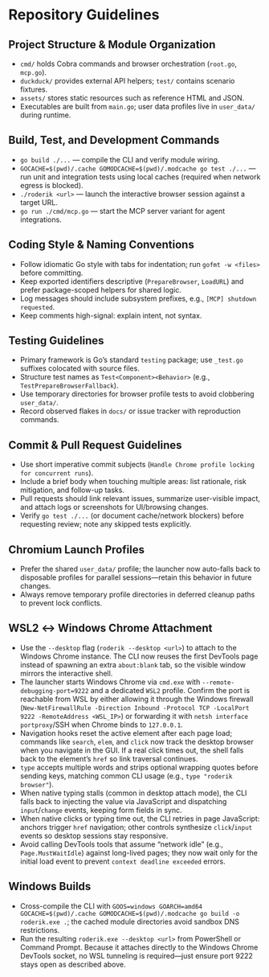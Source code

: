 # Repository Guidelines

## Project Structure & Module Organization
- `cmd/` holds Cobra commands and browser orchestration (`root.go`, `mcp.go`).
- `duckduck/` provides external API helpers; `test/` contains scenario fixtures.
- `assets/` stores static resources such as reference HTML and JSON.
- Executables are built from `main.go`; user data profiles live in `user_data/` during runtime.

## Build, Test, and Development Commands
- `go build ./...` — compile the CLI and verify module wiring.
- `GOCACHE=$(pwd)/.cache GOMODCACHE=$(pwd)/.modcache go test ./...` — run unit and integration tests using local caches (required when network egress is blocked).
- `./roderik <url>` — launch the interactive browser session against a target URL.
- `go run ./cmd/mcp.go` — start the MCP server variant for agent integrations.

## Coding Style & Naming Conventions
- Follow idiomatic Go style with tabs for indentation; run `gofmt -w <files>` before committing.
- Keep exported identifiers descriptive (`PrepareBrowser`, `LoadURL`) and prefer package-scoped helpers for shared logic.
- Log messages should include subsystem prefixes, e.g., `[MCP] shutdown requested`.
- Keep comments high-signal: explain intent, not syntax.

## Testing Guidelines
- Primary framework is Go’s standard `testing` package; use `_test.go` suffixes colocated with source files.
- Structure test names as `Test<Component><Behavior>` (e.g., `TestPrepareBrowserFallback`).
- Use temporary directories for browser profile tests to avoid clobbering `user_data/`.
- Record observed flakes in `docs/` or issue tracker with reproduction commands.

## Commit & Pull Request Guidelines
- Use short imperative commit subjects (`Handle Chrome profile locking for concurrent runs`).
- Include a brief body when touching multiple areas: list rationale, risk mitigation, and follow-up tasks.
- Pull requests should link relevant issues, summarize user-visible impact, and attach logs or screenshots for UI/browsing changes.
- Verify `go test ./...` (or document cache/network blockers) before requesting review; note any skipped tests explicitly.

## Chromium Launch Profiles
- Prefer the shared `user_data/` profile; the launcher now auto-falls back to disposable profiles for parallel sessions—retain this behavior in future changes.
- Always remove temporary profile directories in deferred cleanup paths to prevent lock conflicts.

## WSL2 ↔ Windows Chrome Attachment
- Use the `--desktop` flag (`roderik --desktop <url>`) to attach to the Windows Chrome instance. The CLI now reuses the first DevTools page instead of spawning an extra `about:blank` tab, so the visible window mirrors the interactive shell.
- The launcher starts Windows Chrome via `cmd.exe` with `--remote-debugging-port=9222` and a dedicated `WSL2` profile. Confirm the port is reachable from WSL by either allowing it through the Windows firewall (`New-NetFirewallRule -Direction Inbound -Protocol TCP -LocalPort 9222 -RemoteAddress <WSL_IP>`) or forwarding it with `netsh interface portproxy`/SSH when Chrome binds to `127.0.0.1`.
- Navigation hooks reset the active element after each page load; commands like `search`, `elem`, and `click` now track the desktop browser when you navigate in the GUI. If a real click times out, the shell falls back to the element’s `href` so link traversal continues.
- `type` accepts multiple words and strips optional wrapping quotes before sending keys, matching common CLI usage (e.g., `type "roderik browser"`).
- When native typing stalls (common in desktop attach mode), the CLI falls back to injecting the value via JavaScript and dispatching `input`/`change` events, keeping form fields in sync.
- When native clicks or typing time out, the CLI retries in page JavaScript: anchors trigger `href` navigation; other controls synthesize `click`/`input` events so desktop sessions stay responsive.
- Avoid calling DevTools tools that assume “network idle” (e.g., `Page.MustWaitIdle`) against long-lived pages; they now wait only for the initial load event to prevent `context deadline exceeded` errors.

## Windows Builds
- Cross-compile the CLI with `GOOS=windows GOARCH=amd64 GOCACHE=$(pwd)/.cache GOMODCACHE=$(pwd)/.modcache go build -o roderik.exe .`; the cached module directories avoid sandbox DNS restrictions.
- Run the resulting `roderik.exe --desktop <url>` from PowerShell or Command Prompt. Because it attaches directly to the Windows Chrome DevTools socket, no WSL tunneling is required—just ensure port 9222 stays open as described above.
